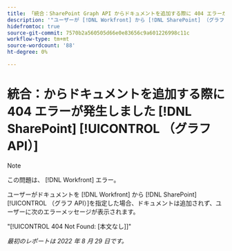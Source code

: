 ```yaml
---
title: 「統合：SharePoint Graph API からドキュメントを追加する際に 404 エラーが発生しました。
description: '"ユーザーが [!DNL Workfront] から [!DNL SharePoint] （グラフ API）の場合、ドキュメントは追加されず、ユーザーに次のエラーメッセージが表示されます。'
hidefromtoc: true
source-git-commit: 7570b2a560505d66e0e83656c9a601226998c11c
workflow-type: tm+mt
source-wordcount: '88'
ht-degree: 0%

---
```



# 統合：からドキュメントを追加する際に 404 エラーが発生しました [!DNL SharePoint] [!UICONTROL （グラフ API）]

>[!NOTE]
>
>この問題は、 [!DNL Workfront] エラー。

ユーザーがドキュメントを [!DNL Workfront] から [!DNL SharePoint] [!UICONTROL （グラフ API）]を指定した場合、ドキュメントは追加されず、ユーザーに次のエラーメッセージが表示されます。

&quot;[!UICONTROL 404 Not Found: [本文なし]]&quot;

_最初のレポートは 2022 年 8 月 29 日です。_

